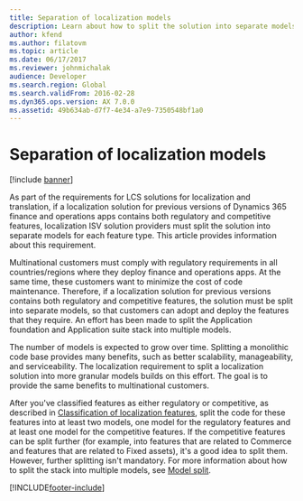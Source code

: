 ```yaml
---
title: Separation of localization models
description: Learn about how to split the solution into separate models for each feature type for localization ISV solution providers.
author: kfend
ms.author: filatovm
ms.topic: article
ms.date: 06/17/2017
ms.reviewer: johnmichalak
audience: Developer
ms.search.region: Global
ms.search.validFrom: 2016-02-28
ms.dyn365.ops.version: AX 7.0.0
ms.assetid: 49b634ab-d7f7-4e34-a7e9-7350548bf1a0
---
```


# Separation of localization models

[!include [banner](../includes/banner.md)]

As part of the requirements for LCS solutions for localization and translation, if a localization solution for previous versions of Dynamics 365 finance and operations apps contains both regulatory and competitive features, localization ISV solution providers must split the solution into separate models for each feature type. This article provides information about this requirement.

Multinational customers must comply with regulatory requirements in all countries/regions where they deploy finance and operations apps. At the same time, these customers want to minimize the cost of code maintenance. Therefore, if a localization solution for previous versions contains both regulatory and competitive features, the solution must be split into separate models, so that customers can adopt and deploy the features that they require. An effort has been made to split the Application foundation and Application suite stack into multiple models. 

The number of models is expected to grow over time. Splitting a monolithic code base provides many benefits, such as better scalability, manageability, and serviceability. The localization requirement to split a localization solution into more granular models builds on this effort. The goal is to provide the same benefits to multinational customers. 

After you've classified features as either regulatory or competitive, as described in [Classification of localization features](classify-localization-features.md), split the code for these features into at least two models, one model for the regulatory features and at least one model for the competitive features. If the competitive features can be split further (for example, into features that are related to Commerce and features that are related to Fixed assets), it's a good idea to split them. However, further splitting isn't mandatory. For more information about how to split the stack into multiple models, see [Model split](../dev-tools/model-split.md).





[!INCLUDE[footer-include](../../../includes/footer-banner.md)]
